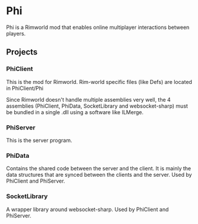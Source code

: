 # Phi
Phi is a Rimworld mod that enables online multiplayer interactions between players.

## Projects
### PhiClient
This is the mod for Rimworld. Rim-world specific files (like Defs) are located in PhiClient/Phi

Since Rimworld doesn't handle multiple assemblies very well, the 4 assemblies (PhiClient, PhiData, SocketLibrary and websocket-sharp) must be bundled in a single .dll using a software like ILMerge.

### PhiServer
This is the server program.

### PhiData
Contains the shared code between the server and the client. It is mainly the data structures that are synced between the clients and the server.
Used by PhiClient and PhiServer.

### SocketLibrary
A wrapper library around websocket-sharp.
Used by PhiClient and PhiServer.